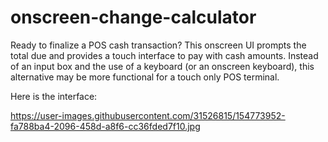 # onscreen-change-calculator

Ready to finalize a POS cash transaction? This onscreen UI prompts the total due and provides a touch interface to pay with cash amounts. 
Instead of an input box and the use of a keyboard (or an onscreen keyboard), this alternative may be more functional for a touch only POS terminal.

Here is the interface:

https://user-images.githubusercontent.com/31526815/154773952-fa788ba4-2096-458d-a8f6-cc36fded7f10.jpg
